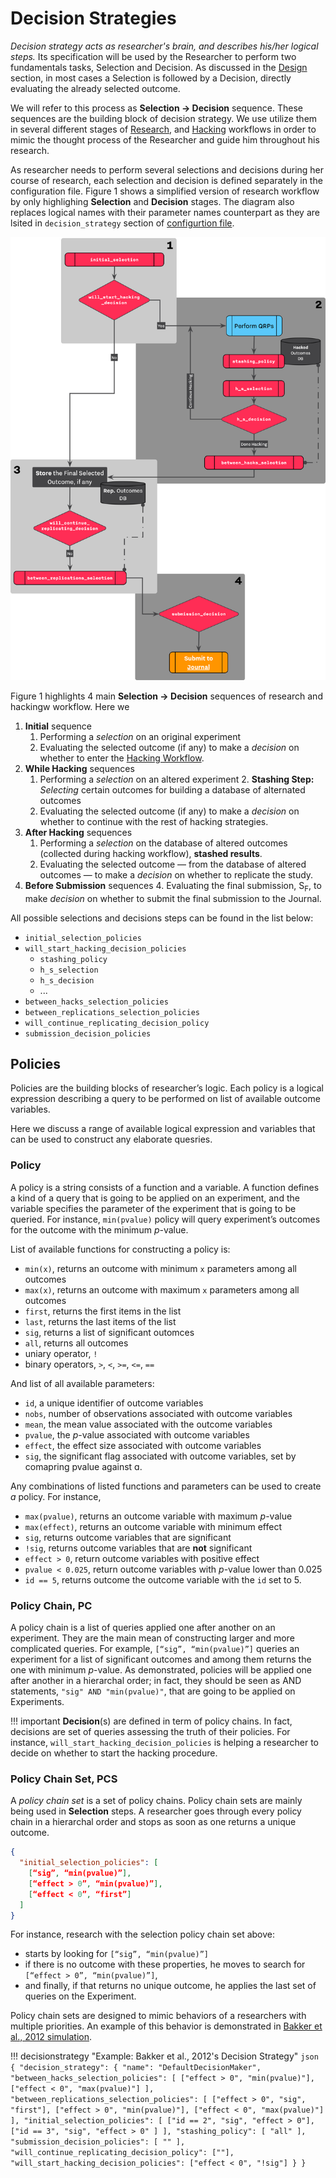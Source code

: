 # Decision Strategies

*Decision strategy acts as researcher's brain, and describes his/her logical steps.* Its specification will be used by the Researcher to perform two fundamentals tasks, Selection and Decision. As discussed in the [Design](design.md#decision-strategy) section, in most cases a Selection is followed by a Decision, directly evaluating the already selected outcome. 

We will refer to this process as **Selection → Decision** sequence. These sequences are the building block of decision strategy. We use utilize them in several different stages of [Research](/research-workflow), and [Hacking](/hacking-workflow.md) workflows in order to mimic the thought process of the Researcher and guide him throughout his research.

As researcher needs to perform several selections and decisions during her course of research, each selection and decision is defined separately in the configuration file. Figure 1 shows a simplified version of research workflow by only highlighing **Selection** and **Decision** stages. The diagram also replaces logical names with their parameter names counterpart as they are lsited in `decision_strategy` section of [configurtion file](configuration-file.md).

![<b>Figure 1.</b> Decision Workflow. Rectangles are representing a <b>Selection</b> steps while diamonds are <b>Decision</b> steps.](/figures/decision-workflow.png)

Figure 1 highlights 4 main **Selection → Decision** sequences of research and hackingw workflow. Here we 

1. **Initial** sequence
	1. Performing a *selection* on an original experiment
	2. Evaluating the selected outcome (if any) to make a *decision* on whether to enter the [Hacking Workflow](research-workflow.md#hacking-workflow).
2. **While Hacking** sequences
	1. Performing a *selection* on an altered experiment
		2. **Stashing Step:** *Selecting* certain outcomes for building a database of alternated outcomes
	2. Evaluating the selected outcome (if any) to make a *decision* on whether to continue with the rest of hacking strategies.
3. **After Hacking** sequences
	1. Performing a *selection* on the database of altered outcomes (collected during hacking workflow), **stashed results**.
	2. Evaluating the selected outcome — from the database of altered outcomes — to make a *decision* on whether to replicate the study.
3. **Before Submission** sequences
	4. Evaluating the final submission, S<sub>F</sub>, to make *decision* on whether to submit the final submission to the Journal.

All possible selections and decisions steps can be found in the list below:

- `initial_selection_policies`
- `will_start_hacking_decision_policies`
    - `stashing_policy`
    - `h_s_selection`
    - `h_s_decision`
    - ...
- `between_hacks_selection_policies`
- `between_replications_selection_policies`
- `will_continue_replicating_decision_policy`
- `submission_decision_policies`


## Policies

Policies are the building blocks of researcher’s logic. Each policy is a logical expression describing a query to be performed on list of available outcome variables. 

<!-- A query is defined by chaining one or more policies together into a set. We refer to this set as [Policy Chain](/decision-startegies.md#policy-chain).  -->

Here we discuss a range of available logical expression and variables that can be used to construct any elaborate quesries.

<!-- functions and variables that can be used to construct a policy, i.e., query. -->

### Policy

A policy is a string consists of a function and a variable. A function defines a kind of a query that is going to be applied on an experiment, and the variable specifies the parameter of the experiment that is going to be queried. For instance, `min(pvalue)` policy will query experiment’s outcomes for the outcome with the minimum *p*-value. 

List of available functions for constructing a policy is: 

- `min(x)`, returns an outcome with minimum `x` parameters among all outcomes
- `max(x)`, returns an outcome with maximum `x` parameters among all outcomes
- `first`, returns the first items in the list
- `last`, returns the last items of the list
- `sig`, returns a list of significant outomces
- `all`, returns all outcomes
- uniary operator, `!`
- binary operators, `>`, `<`, `>=`, `<=`, `==`


And list of all available parameters:

- `id`, a unique identifier of outcome variables
- `nobs`, number of observations associated with outcome variables
- `mean`, the mean value associated with the outcome variables
- `pvalue`, the *p*-value associated with outcome variables
- `effect`, the effect size associated with outcome variables
- `sig`, the significant flag associated with outcome variables, set by comapring pvalue against ɑ.

Any combinations of listed functions and parameters can be used to create *a* policy. For instance,

- `max(pvalue)`, returns an outcome variable with maximum *p*-value
- `max(effect)`, returns an outcome variable with minimum effect
- `sig`, returns outcome variables that are significant
- `!sig`, returns outcome variables that are **not** significant
- `effect > 0`, return outcome variables with positive effect
- `pvalue < 0.025`, return outcome variables with *p*-value lower than 0.025
- `id == 5`, returns outcome the outcome variable with the `id` set to 5.

### Policy Chain, PC

A policy chain is a list of queries applied one after another on an experiment. They are the main mean of constructing larger and more complicated queries. For example, `[“sig”, “min(pvalue)”]` queries an experiment for a list of significant outcomes and among them returns the one with minimum *p*-value. As demonstrated, policies will be applied one after another in a hierarchal order; in fact, they should be seen as AND statements, `"sig" AND "min(pvalue)"`, that are going to be applied on Experiments.

!!! important
    **Decision**(s) are defined in term of policy chains. In fact, decisions are set of queries assessing the truth of their policies. For instance, `will_start_hacking_decision_policies` is helping a researcher to decide on whether to start the hacking procedure. 

### Policy Chain Set, PCS

A *policy chain set* is a set of policy chains. Policy chain sets are mainly being used in **Selection** steps. A researcher goes through every policy chain in a hierarchal order and stops as soon as one returns a unique outcome. 

```json
{
  "initial_selection_policies": [
    [“sig”, “min(pvalue)”],
    [“effect > 0”, “min(pvalue)”],
    [“effect < 0”, “first”]
  ]
}
```

For instance, research with the selection policy chain set above:

- starts by looking for `[“sig”, “min(pvalue)”]`
- if there is no outcome with these properties, he moves to search for `[“effect > 0”, “min(pvalue)”]`,
- and finally, if that returns no unique outcome, he applies the last set of queries on the Experiment.

Policy chain sets are designed to mimic behaviors of a researchers with multiple priorities. An example of this behavior is demonstrated in [Bakker et al., 2012 simulation](/examples/bakker_et_al_2012.md). 

!!! decisionstrategy "Example: Bakker et al., 2012's Decision Strategy"
    ```json
    {
      "decision_strategy": {
          "name": "DefaultDecisionMaker",
          "between_hacks_selection_policies": [
              ["effect > 0", "min(pvalue)"],
              ["effect < 0", "max(pvalue)"]
          ],
          "between_replications_selection_policies": [
            ["effect > 0", "sig", "first"],
            ["effect > 0", "min(pvalue)"],
            ["effect < 0", "max(pvalue)"]
          ],
          "initial_selection_policies": [
            ["id == 2", "sig", "effect > 0"],
            ["id == 3", "sig", "effect > 0" ]
          ],
          "stashing_policy": [
            "all"
          ],
          "submission_decision_policies": [
            ""
          ],
          "will_continue_replicating_decision_policy": [""],
          "will_start_hacking_decision_policies": ["effect < 0", "!sig"]
        }
    }
    ```